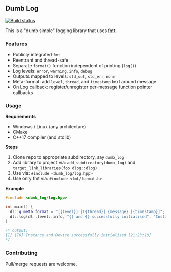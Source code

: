 ## Dumb Log

[![Build status](https://ci.appveyor.com/api/projects/status/v1b9ri4dtgjtpn2u?svg=true)](https://ci.appveyor.com/project/karnkaul/dlog)

This is a "dumb simple" logging library that uses [fmt](https://github.com/fmtlib/fmt).

### Features

- Publicly integrated `fmt`
- Reentrant and thread-safe
- Separate `format()` function independent of printing (`log()`)
- Log levels: `error`, `warning`, `info`, `debug`
- Outputs mapped to levels: `std_out`, `std_err`, `none`
- Meta-format: add `level`, `thread`, and `timestamp` text around message
- On Log callback: register/unregister per-message function pointer callbacks

### Usage

**Requirements**

- Windows / Linux (any architecture)
- CMake
- C++17 compiler (and stdlib)

**Steps**

1. Clone repo to appropriate subdirectory, say `dumb_log`
1. Add library to project via: `add_subdirectory(dumb_log)` and `target_link_libraries(foo dlog::dlog)`
1. Use via: `#include <dumb_log/log.hpp>`
1. Use only fmt via: `#include <fmt/format.h>`

**Example**

```cpp
#include <dumb_log/log.hpp>

int main() {
  dl::g_meta_format = "[{level}] [T{thread}] {message} [{timestamp}]";
  dl::log(dl::level::info, "{} and {} successfully initialised", "Instance", "Device");
}

/* output:
[I] [T0] Instance and Device successfully initialised [21:23:18]
*/
```

### Contributing

Pull/merge requests are welcome.
